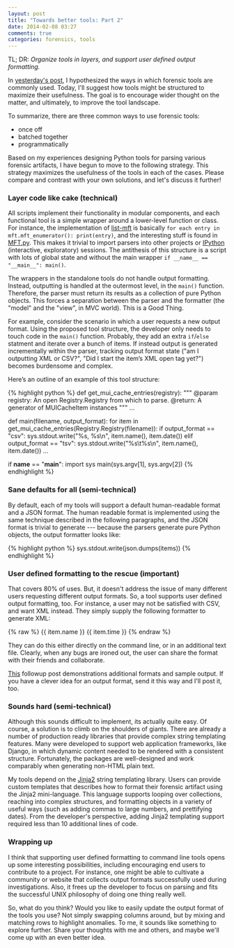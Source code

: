 ```yaml
---
layout: post
title: "Towards better tools: Part 2"
date: 2014-02-08 03:27
comments: true
categories: forensics, tools
---
```


TL; DR: *Organize tools in layers, and support user defined output 
formatting.*

In [yesterday's post](http://www.williballenthin.com/blog/2014/02/07/towards-better-tools-part-1/), 
I hypothesized the ways in which forensic tools 
are commonly used.  Today, I'll suggest how tools might be structured 
to maximize their usefulness. The goal is to encourage wider thought 
on the matter, and ultimately, to improve the tool landscape.

To summarize, there are three common ways to use forensic tools:

  - once off
  - batched together
  - programmatically

Based on my experiences designing Python tools for parsing various 
forensic artifacts, I have begun to move to the following strategy. 
This strategy maximizes the usefulness of the tools in each of the 
cases. Please compare and contrast with your own solutions, and let's 
discuss it further!

### Layer code like cake (technical)

All scripts implement their functionality in modular components, 
and each functional tool is a simple wrapper around a lower-level 
function or class. For instance, the implementation of 
[list-mft](http://www.williballenthin.com/forensics/mft/list_mft/) 
is basically `for each entry in mft.mft_enumerator(): print(entry)`, 
and the interesting stuff is found in 
[MFT.py](https://github.com/williballenthin/INDXParse/blob/master/MFT.py). 
This makes it trivial to 
import parsers into other projects or 
[IPython](http://ipython.org/) (interactive, 
exploratory) sessions. The antithesis of this structure is a script 
with lots of global state and without the main wrapper 
`if __name__ == "__main__": main()`.

The wrappers in the standalone tools do not handle output 
formatting. Instead, outputting is handled at the outermost level, 
in the `main()` function. Therefore, the parser must return its 
results as a collection of pure Python objects. This forces a 
separation between the parser and the formatter (the "model" and 
the "view", in MVC world). This is a Good Thing. 

For example, consider the scenario in which a user requests a 
new output format. Using the proposed tool structure, the 
developer only needs to touch code in the `main()` function. 
Probably, they add an extra `if`/`else` statment and iterate over 
a bunch of items. If instead output is generated incrementally 
within the parser, tracking output format state ("am I outputting 
XML or CSV?", "Did I start the item’s XML open tag yet?") becomes 
burdensome and complex.

Here’s an outline of an example of this tool structure:

{% highlight python %}
def get_mui_cache_entries(registry):
    """
    @param registry: An open Registry.Registry from which to parse.
    @return: A generator of MUICacheItem instances
    """
    ...

def main(filename, output_format):
    for item in get_mui_cache_entries(Registry.Registry(filename)):
        if output_format == "csv":
            sys.stdout.write("%s, %s\n", item.name(), item.date())
        elif output_format == "tsv":
            sys.stdout.write("%s\t%s\n", item.name(), item.date())
        ...

if __name__ == "__main__":
    import sys
    main(sys.argv[1], sys.argv[2])
{% endhighlight %}

### Sane defaults for all (semi-technical)

By default, each of my tools will support a default human-readable 
format and a JSON format. The human readable format is implemented 
using the same technique described in the following paragraphs, and 
the JSON format is trivial to generate --- because the parsers 
generate pure Python objects, the output formatter looks like:

{% highlight python %}
    sys.stdout.write(json.dumps(items))
{% endhighlight %}

### User defined formatting to the rescue (important)

That covers 80% of uses. But, it doesn't address the issue of many 
different users requesting different output formats. So, a tool 
supports user defined output formatting, too. For instance, a user 
may not be satisfied with CSV, and want XML instead. They simply 
supply the following formatter to generate XML:

{% raw %}
    <MUIItem>
        <name>{{ item.name }}</name>
        <time>{{ item.time }}</name>
    </MUIItem>
{% endraw %}

They can do this either directly on the command line, or in an 
additional text file. Clearly, when any bugs are ironed out, 
the user can share the format with their friends and collaborate.

[This](http://www.williballenthin.com/blog/2014/02/08/list-mft-user-formatting/)
followup post demonstrations additional formats and sample output.
If you have a clever idea for an output format, send it this way
and I'll post it, too.

### Sounds hard (semi-technical)

Although this sounds difficult to implement, its actually quite 
easy. Of course, a solution is to climb on the shoulders of giants. 
There are already a number of production ready libraries that 
provide complex string templating features. Many were developed to 
support web application frameworks, like Django, in which dynamic 
content needed to be rendered with a consistent structure. 
Fortunately, the packages are well-designed and work comparably when 
generating non-HTML plain text.

My tools depend on the [Jinja2](http://jinja.pocoo.org/) string 
templating library. Users can 
provide custom templates  that describes how to format their forensic 
artifact using the Jinja2 mini-language. This language supports 
looping over collections, reaching into complex structures, and 
formatting objects in a variety of useful ways (such as adding 
commas to large numbers, and prettifying dates). From the developer's 
perspective, adding Jinja2 templating support required less than 10
additional lines of code.

### Wrapping up

I think that supporting user defined formatting to command line tools 
opens up some interesting possibilities, including encouraging end 
users to contribute to a project. For instance, one might be able to 
cultivate a community or website that collects output formats 
successfully used during investigations. Also, it frees up the 
developer to focus on parsing and fits the successful UNIX philosophy 
of doing one thing really well.

So, what do you think? Would you like to easily update the output 
format of the tools you use? Not simply swapping columns around, but 
by mixing and matching rows to highlight anomalies. To me, it sounds 
like something to explore further.  Share your thoughts with me and 
others, and maybe we'll come up with an even better idea.

